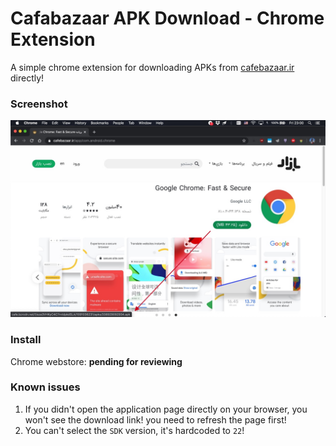# Cafabazaar APK Download - Chrome Extension
A simple chrome extension for downloading APKs from [cafebazaar.ir](https://cafebazaar.ir) directly!

### Screenshot

![screenshot](.screenshots/1.jpg)

### Install

Chrome webstore: **pending for reviewing**

### Known issues

1. If you didn't open the application page directly on your browser, you won't see the download link! you need to refresh the page first!
2. You can't select the `SDK` version, it's hardcoded to `22`!
